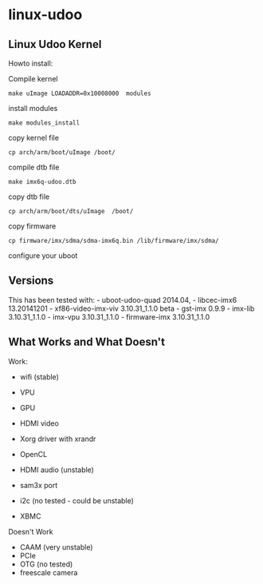 linux-udoo
==========

Linux Udoo Kernel
-----------------

Howto install:


Compile kernel

    make uImage LOADADDR=0x10008000  modules

install modules

    make modules_install

copy kernel file

    cp arch/arm/boot/uImage /boot/
	
compile dtb file

    make imx6q-udoo.dtb
 
copy dtb file

    cp arch/arm/boot/dts/uImage  /boot/

copy firmware

    cp firmware/imx/sdma/sdma-imx6q.bin /lib/firmware/imx/sdma/

configure your uboot 


Versions
--------

This has been tested with:
    - uboot-udoo-quad 2014.04, 
    - libcec-imx6 13.20141201
    - xf86-video-imx-viv 3.10.31_1.1.0 beta
    - gst-imx 0.9.9
    - imx-lib 3.10.31_1.1.0
    - imx-vpu 3.10.31_1.1.0
    - firmware-imx 3.10.31_1.1.0


What Works and What Doesn't
--------

Work:


 - wifi (stable)
 - VPU
 - GPU 
 - HDMI video
 - Xorg driver with xrandr
 - OpenCL
 - HDMI audio (unstable)
 - sam3x port
 - i2c (no tested - could be unstable) 
 

 - XBMC 


Doesn't Work


 - CAAM (very unstable)
 - PCIe
 - OTG (no tested)
 - freescale camera



